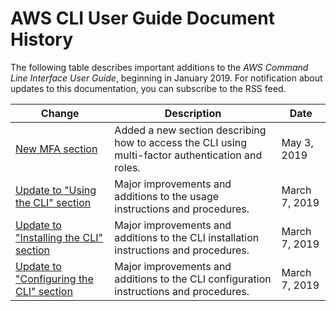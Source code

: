 # AWS CLI User Guide Document History<a name="document-history"></a>

The following table describes important additions to the *AWS Command Line Interface User Guide*, beginning in January 2019\. For notification about updates to this documentation, you can subscribe to the RSS feed\.

| Change | Description | Date | 
| --- |--- |--- |
| [New MFA section](https://docs.aws.amazon.com/cli/latest/userguide/cli-configure-role.html#cli-configure-role-mfa) | Added a new section describing how to access the CLI using multi\-factor authentication and roles\. | May 3, 2019 | 
| [Update to "Using the CLI" section](https://docs.aws.amazon.com/cli/latest/userguide/cli-chap-using.html) | Major improvements and additions to the usage instructions and procedures\. | March 7, 2019 | 
| [Update to "Installing the CLI" section](https://docs.aws.amazon.com/cli/latest/userguide/cli-chap-install.html) | Major improvements and additions to the CLI installation instructions and procedures\. | March 7, 2019 | 
| [Update to "Configuring the CLI" section](https://docs.aws.amazon.com/cli/latest/userguide/cli-chap-configure.html) | Major improvements and additions to the CLI configuration instructions and procedures\. | March 7, 2019 | 